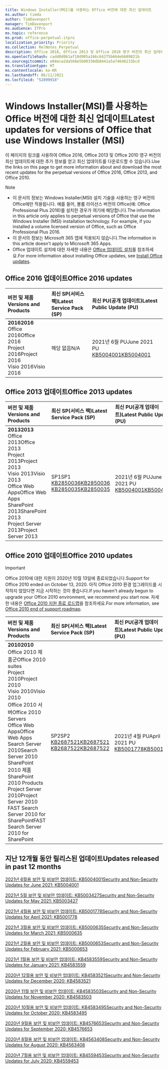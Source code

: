 ```yaml
---
title: Windows Installer(MSI)를 사용하는 Office 버전에 대한 최신 업데이트
ms.author: timda
author: TimDavenport
manager: TimDavenport
ms.audience: ITPro
ms.topic: reference
ms.prod: office-perpetual-itpro
localization_priority: Priority
ms.collection: RelNotes_Perpetual
description: Office 2016, Office 2013 및 Office 2010 영구 버전의 최신 업데이트 정보에 대한 링크를 IT 전문가에게 제공합니다.
ms.openlocfilehash: cadd0d061af18d905a166c642f5b664ebb09821b
ms.sourcegitcommit: e04eca2da568e5b00330db8441a5a74646233bcd
ms.translationtype: HT
ms.contentlocale: ko-KR
ms.lasthandoff: 06/11/2021
ms.locfileid: "52899918"
---
```

# <a name="latest-updates-for-versions-of-office-that-use-windows-installer-msi"></a><span data-ttu-id="5452f-103">Windows Installer(MSI)를 사용하는 Office 버전에 대한 최신 업데이트</span><span class="sxs-lookup"><span data-stu-id="5452f-103">Latest updates for versions of Office that use Windows Installer (MSI)</span></span>

<span data-ttu-id="5452f-104">이 페이지의 링크를 사용하여 Office 2016, Office 2013 및 Office 2010 영구 버전의 최신 업데이트에 대한 추가 정보를 얻고 최신 업데이트를 다운로드할 수 있습니다.</span><span class="sxs-lookup"><span data-stu-id="5452f-104">Use the links on this page to get more information about and download the most recent updates for the perpetual versions of Office 2016, Office 2013, and Office 2010.</span></span>
  
 
> [!NOTE]
> - <span data-ttu-id="5452f-p101">이 문서의 정보는 Windows Installer(MSI) 설치 기술을 사용하는 영구 버전의 Office에만 적용됩니다. 예를 들어, 볼륨 라이선스 버전의 Office(예: Office Professional Plus 2016)를 설치한 경우가 여기에 해당합니다.</span><span class="sxs-lookup"><span data-stu-id="5452f-p101">The information in this article only applies to perpetual versions of Office that use the Windows Installer (MSI) installation technology. For example, if you installed a volume licensed version of Office, such as Office Professional Plus 2016.</span></span>
> - <span data-ttu-id="5452f-107">이 문서의 정보는 Microsoft 365 앱에 적용되지 않습니다.</span><span class="sxs-lookup"><span data-stu-id="5452f-107">The information in this article doesn't apply to Microsoft 365 Apps.</span></span>
> - <span data-ttu-id="5452f-108">Office 업데이트 설치에 대한 자세한 내용은 [Office 업데이트 설치](https://support.office.com/article/2ab296f3-7f03-43a2-8e50-46de917611c5)를 참조하세요.</span><span class="sxs-lookup"><span data-stu-id="5452f-108">For more information about installing Office updates, see [Install Office updates](https://support.office.com/article/2ab296f3-7f03-43a2-8e50-46de917611c5).</span></span> 


## <a name="office-2016-updates"></a><span data-ttu-id="5452f-109">Office 2016 업데이트</span><span class="sxs-lookup"><span data-stu-id="5452f-109">Office 2016 updates</span></span>

|<span data-ttu-id="5452f-110">**버전 및 제품**</span><span class="sxs-lookup"><span data-stu-id="5452f-110">**Versions and Products**</span></span>|<span data-ttu-id="5452f-111">**최신 SP(서비스 팩)**</span><span class="sxs-lookup"><span data-stu-id="5452f-111">**Latest Service Pack (SP)**</span></span>|<span data-ttu-id="5452f-112">**최신 PU(공개 업데이트)**</span><span class="sxs-lookup"><span data-stu-id="5452f-112">**Latest Public Update (PU)**</span></span>|
|:-----|:-----|:-----|
|<span data-ttu-id="5452f-113">**2016**</span><span class="sxs-lookup"><span data-stu-id="5452f-113">**2016**</span></span> <br/> <span data-ttu-id="5452f-114">Office 2016</span><span class="sxs-lookup"><span data-stu-id="5452f-114">Office 2016</span></span>  <br/> <span data-ttu-id="5452f-115">Project 2016</span><span class="sxs-lookup"><span data-stu-id="5452f-115">Project 2016</span></span>  <br/> <span data-ttu-id="5452f-116">Visio 2016</span><span class="sxs-lookup"><span data-stu-id="5452f-116">Visio 2016</span></span>  <br/> |<span data-ttu-id="5452f-117">해당 없음</span><span class="sxs-lookup"><span data-stu-id="5452f-117">N/A</span></span>  <br/> |<span data-ttu-id="5452f-118">2021년 6월 PU</span><span class="sxs-lookup"><span data-stu-id="5452f-118">June 2021 PU</span></span>  <br/> [<span data-ttu-id="5452f-119">KB5004001</span><span class="sxs-lookup"><span data-stu-id="5452f-119">KB5004001</span></span>](https://support.microsoft.com/help/5004001) <br/> |

## <a name="office-2013-updates"></a><span data-ttu-id="5452f-120">Office 2013 업데이트</span><span class="sxs-lookup"><span data-stu-id="5452f-120">Office 2013 updates</span></span>

|<span data-ttu-id="5452f-121">**버전 및 제품**</span><span class="sxs-lookup"><span data-stu-id="5452f-121">**Versions and Products**</span></span>|<span data-ttu-id="5452f-122">**최신 SP(서비스 팩)**</span><span class="sxs-lookup"><span data-stu-id="5452f-122">**Latest Service Pack (SP)**</span></span>|<span data-ttu-id="5452f-123">**최신 PU(공개 업데이트)**</span><span class="sxs-lookup"><span data-stu-id="5452f-123">**Latest Public Update (PU)**</span></span>|
|:-----|:-----|:-----|
|<span data-ttu-id="5452f-124">**2013**</span><span class="sxs-lookup"><span data-stu-id="5452f-124">**2013**</span></span> <br/> <span data-ttu-id="5452f-125">Office 2013</span><span class="sxs-lookup"><span data-stu-id="5452f-125">Office 2013</span></span>  <br/> <span data-ttu-id="5452f-126">Project 2013</span><span class="sxs-lookup"><span data-stu-id="5452f-126">Project 2013</span></span>  <br/> <span data-ttu-id="5452f-127">Visio 2013</span><span class="sxs-lookup"><span data-stu-id="5452f-127">Visio 2013</span></span>  <br/> <span data-ttu-id="5452f-128">Office Web Apps</span><span class="sxs-lookup"><span data-stu-id="5452f-128">Office Web Apps</span></span>  <br/> <span data-ttu-id="5452f-129">SharePoint 2013</span><span class="sxs-lookup"><span data-stu-id="5452f-129">SharePoint 2013</span></span>  <br/> <span data-ttu-id="5452f-130">Project Server 2013</span><span class="sxs-lookup"><span data-stu-id="5452f-130">Project Server 2013</span></span>  <br/> |<span data-ttu-id="5452f-131">SP1</span><span class="sxs-lookup"><span data-stu-id="5452f-131">SP1</span></span> <br/> [<span data-ttu-id="5452f-132">KB2850036</span><span class="sxs-lookup"><span data-stu-id="5452f-132">KB2850036</span></span>](https://support.microsoft.com/kb/2850036) <br/>[<span data-ttu-id="5452f-133">KB2850035</span><span class="sxs-lookup"><span data-stu-id="5452f-133">KB2850035</span></span>](https://support.microsoft.com/kb/2850035) <br/> |<span data-ttu-id="5452f-134">2021년 6월 PU</span><span class="sxs-lookup"><span data-stu-id="5452f-134">June 2021 PU</span></span>  <br/> [<span data-ttu-id="5452f-135">KB5004001</span><span class="sxs-lookup"><span data-stu-id="5452f-135">KB5004001</span></span>](https://support.microsoft.com/help/5004001) <br/> |
   
## <a name="office-2010-updates"></a><span data-ttu-id="5452f-136">Office 2010 업데이트</span><span class="sxs-lookup"><span data-stu-id="5452f-136">Office 2010 updates</span></span>
> [!IMPORTANT]
> <span data-ttu-id="5452f-137">Office 2010에 대한 지원이 2020년 10월 13일에 종료되었습니다.</span><span class="sxs-lookup"><span data-stu-id="5452f-137">Support for Office 2010 ended on October 13, 2020.</span></span> <span data-ttu-id="5452f-138">아직 Office 2010 환경 업그레이드를 시작하지 않았다면 지금 시작하는 것이 좋습니다.</span><span class="sxs-lookup"><span data-stu-id="5452f-138">If you haven't already begun to upgrade your Office 2010 environment, we recommend you start now.</span></span> <span data-ttu-id="5452f-139">자세한 내용은 [Office 2010 지원 종료 로드맵](/DeployOffice/office-2010-end-support-roadmap)을 참조하세요.</span><span class="sxs-lookup"><span data-stu-id="5452f-139">For more information, see [Office 2010 end of support roadmap](/DeployOffice/office-2010-end-support-roadmap).</span></span> 

|<span data-ttu-id="5452f-140">**버전 및 제품**</span><span class="sxs-lookup"><span data-stu-id="5452f-140">**Versions and Products**</span></span>|<span data-ttu-id="5452f-141">**최신 SP(서비스 팩)**</span><span class="sxs-lookup"><span data-stu-id="5452f-141">**Latest Service Pack (SP)**</span></span>|<span data-ttu-id="5452f-142">**최신 PU(공개 업데이트)**</span><span class="sxs-lookup"><span data-stu-id="5452f-142">**Latest Public Update (PU)**</span></span>|
|:-----|:-----|:-----|
|<span data-ttu-id="5452f-143">**2010**</span><span class="sxs-lookup"><span data-stu-id="5452f-143">**2010**</span></span> <br/> <span data-ttu-id="5452f-144">Office 2010 제품군</span><span class="sxs-lookup"><span data-stu-id="5452f-144">Office 2010 suites</span></span>  <br/> <span data-ttu-id="5452f-145">Project 2010</span><span class="sxs-lookup"><span data-stu-id="5452f-145">Project 2010</span></span>  <br/> <span data-ttu-id="5452f-146">Visio 2010</span><span class="sxs-lookup"><span data-stu-id="5452f-146">Visio 2010</span></span>  <br/> <span data-ttu-id="5452f-147">Office 2010 서버</span><span class="sxs-lookup"><span data-stu-id="5452f-147">Office 2010 Servers</span></span>  <br/> <span data-ttu-id="5452f-148">Office Web Apps</span><span class="sxs-lookup"><span data-stu-id="5452f-148">Office Web Apps</span></span>  <br/> <span data-ttu-id="5452f-149">Search Server 2010</span><span class="sxs-lookup"><span data-stu-id="5452f-149">Search Server 2010</span></span>  <br/> <span data-ttu-id="5452f-150">SharePoint 2010 제품</span><span class="sxs-lookup"><span data-stu-id="5452f-150">SharePoint 2010 Products</span></span>  <br/> <span data-ttu-id="5452f-151">Project Server 2010</span><span class="sxs-lookup"><span data-stu-id="5452f-151">Project Server 2010</span></span>  <br/> <span data-ttu-id="5452f-152">FAST Search Server 2010 for SharePoint</span><span class="sxs-lookup"><span data-stu-id="5452f-152">FAST Search Server 2010 for SharePoint</span></span>  <br/> |<span data-ttu-id="5452f-153">SP2</span><span class="sxs-lookup"><span data-stu-id="5452f-153">SP2</span></span> <br/>[<span data-ttu-id="5452f-154">KB2687521</span><span class="sxs-lookup"><span data-stu-id="5452f-154">KB2687521</span></span>](https://support.microsoft.com/kb/2687521) <br/> [<span data-ttu-id="5452f-155">KB2687522</span><span class="sxs-lookup"><span data-stu-id="5452f-155">KB2687522</span></span>](https://support.microsoft.com/kb/2687522) <br/> |<span data-ttu-id="5452f-156">2021년 4월 PU</span><span class="sxs-lookup"><span data-stu-id="5452f-156">April 2021 PU</span></span>  <br/> [<span data-ttu-id="5452f-157">KB5001778</span><span class="sxs-lookup"><span data-stu-id="5452f-157">KB5001778</span></span>](https://support.microsoft.com/help/5001778) <br/> |
   

   
## <a name="updates-released-in-past-12-months"></a><span data-ttu-id="5452f-158">지난 12개월 동안 릴리스된 업데이트</span><span class="sxs-lookup"><span data-stu-id="5452f-158">Updates released in past 12 months</span></span>

[<span data-ttu-id="5452f-159">2021년 6월용 보안 및 비보안 업데이트: KB5004001</span><span class="sxs-lookup"><span data-stu-id="5452f-159">Security and Non-Security Updates for June 2021: KB5004001</span></span>](https://support.microsoft.com/help/5004001)


[<span data-ttu-id="5452f-160">2021년 5월 보안 및 비보안 업데이트: KB5003427</span><span class="sxs-lookup"><span data-stu-id="5452f-160">Security and Non-Security Updates for May 2021: KB5003427</span></span>](https://support.microsoft.com/help/5003427)

[<span data-ttu-id="5452f-161">2021년 4월용 보안 및 비보안 업데이트: KB5001778</span><span class="sxs-lookup"><span data-stu-id="5452f-161">Security and Non-Security Updates for April 2021: KB5001778</span></span>](https://support.microsoft.com/help/5001778)

[<span data-ttu-id="5452f-162">2021년 3월용 보안 및 비보안 업데이트: KB5000635</span><span class="sxs-lookup"><span data-stu-id="5452f-162">Security and Non-Security Updates for March 2021: KB5000635</span></span>](https://support.microsoft.com/help/5000635)

[<span data-ttu-id="5452f-163">2021년 2월용 보안 및 비보안 업데이트: KB5000653</span><span class="sxs-lookup"><span data-stu-id="5452f-163">Security and Non-Security Updates for February 2021: KB5000653</span></span>](https://support.microsoft.com/help/5000653)

[<span data-ttu-id="5452f-164">2021년 1월용 보안 및 비보안 업데이트: KB4583559</span><span class="sxs-lookup"><span data-stu-id="5452f-164">Security and Non-Security Updates for January 2021: KB4583559</span></span>](https://support.microsoft.com/help/4583559)

[<span data-ttu-id="5452f-165">2020년 12월용 보안 및 비보안 업데이트: KB4583521</span><span class="sxs-lookup"><span data-stu-id="5452f-165">Security and Non-Security Updates for December 2020: KB4583521</span></span>](https://support.microsoft.com/help/4583521)

[<span data-ttu-id="5452f-166">2020년 11월 보안 및 비보안 업데이트: KB4583503</span><span class="sxs-lookup"><span data-stu-id="5452f-166">Security and Non-Security Updates for November 2020: KB4583503</span></span>](https://support.microsoft.com/help/4583503)

[<span data-ttu-id="5452f-167">2020년 10월용 보안 및 비보안 업데이트: KB4583495</span><span class="sxs-lookup"><span data-stu-id="5452f-167">Security and Non-Security Updates for October 2020: KB4583495</span></span>](https://support.microsoft.com/help/4583495)

[<span data-ttu-id="5452f-168">2020년 9월용 보안 및 비보안 업데이트: KB4576653</span><span class="sxs-lookup"><span data-stu-id="5452f-168">Security and Non-Security Updates for September 2020: KB4576653</span></span>](https://support.microsoft.com/help/4576653)

[<span data-ttu-id="5452f-169">2020년 8월용 보안 및 비보안 업데이트: KB4563408</span><span class="sxs-lookup"><span data-stu-id="5452f-169">Security and Non-Security Updates for August 2020: KB4563408</span></span>](https://support.microsoft.com/help/4563408)

[<span data-ttu-id="5452f-170">2020년 7월용 보안 및 비보안 업데이트: KB4559453</span><span class="sxs-lookup"><span data-stu-id="5452f-170">Security and Non-Security Updates for July 2020: KB4559453</span></span>](https://support.microsoft.com/help/4559453)








 




</br>
